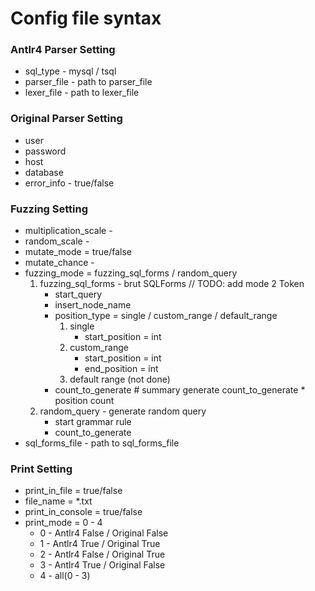 # Config file syntax

### Antlr4 Parser Setting

* sql_type - mysql / tsql
* parser_file - path to parser_file
* lexer_file - path to lexer_file

### Original Parser Setting

* user 
* password 
* host
* database
* error_info - true/false

### Fuzzing Setting

* multiplication_scale -
* random_scale - 
* mutate_mode = true/false
* mutate_chance - 
* fuzzing_mode = fuzzing_sql_forms / random_query
    1. fuzzing_sql_forms - brut SQLForms // TODO: add mode 2 Token
        * start_query 
        * insert_node_name
        * position_type = single / custom_range / default_range
            1. single
                * start_position = int 
            2. custom_range
                * start_position = int
                * end_position = int
            3. default range (not done)
        * count_to_generate   # summary generate count_to_generate * position count
    2. random_query - generate random query
        * start grammar rule
        * count_to_generate 
* sql_forms_file -  path to sql_forms_file

### Print Setting

* print_in_file = true/false
* file_name = *.txt
* print_in_console = true/false
* print_mode = 0 - 4
    * 0 - Antlr4 False / Original False
    * 1 - Antlr4 True / Original True
    * 2 - Antlr4 False / Original True
    * 3 - Antlr4 True / Original False
    * 4 - all(0 - 3)
